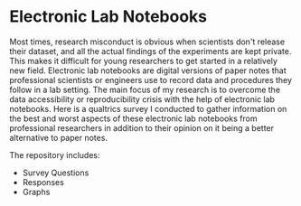 # Electronic Lab Notebooks

Most times, research misconduct is obvious when scientists don't release their dataset, and all the actual findings of the experiments are kept private. This makes it difficult for young researchers to get started in a relatively new field. Electronic lab notebooks are digital versions of paper notes that professional scientists or engineers use to record data and procedures they follow in a lab setting. The main focus of my research is to overcome the data accessibility or reproducibility crisis with the help of electronic lab notebooks. Here is a qualtrics survey I conducted to gather information on the best and worst aspects of these electronic lab notebooks from professional researchers in addition to their opinion on it being a better alternative to paper notes.

The repository includes:
* Survey Questions
* Responses
* Graphs

